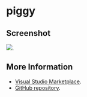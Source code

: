 # piggy



## Screenshot
![](https://raw.githubusercontent.com/gerane/VSCodeThemes/master/gerane.Theme-piggy/screenshot.png).


## More Information
* [Visual Studio Marketplace](https://marketplace.visualstudio.com/items/gerane.Theme-piggy).
* [GitHub repository](https://github.com/gerane/VSCodeThemes).
